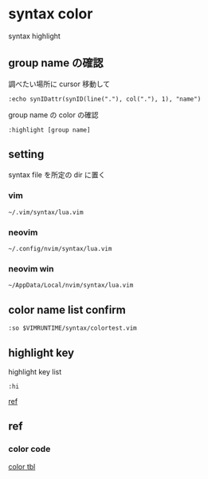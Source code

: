 
# syntax color

syntax highlight


## group name の確認

調べたい場所に cursor 移動して

```
:echo synIDattr(synID(line("."), col("."), 1), "name")
```

group name の color の確認

```
:highlight [group name]
```


## setting

syntax file を所定の dir に置く

### vim

```
~/.vim/syntax/lua.vim
```

### neovim

```
~/.config/nvim/syntax/lua.vim
```

### neovim win

```
~/AppData/Local/nvim/syntax/lua.vim
```


## color name list confirm

```
:so $VIMRUNTIME/syntax/colortest.vim
```


## highlight key

highlight key list

```
:hi
```

[ref](https://thinca.hatenablog.com/entry/I_expect_to_colorscheme )


## ref

### color code

[color tbl](https://www.ooq.jp/tech/ds/vim/vim-color-tbl.html )


